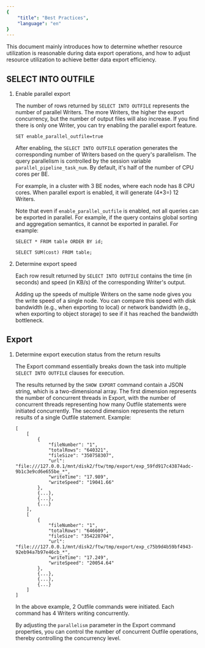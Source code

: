```yaml
---
{
    "title": "Best Practices",
    "language": "en"
}
---
```


This document mainly introduces how to determine whether resource utilization is reasonable during data export operations, and how to adjust resource utilization to achieve better data export efficiency.

## SELECT INTO OUTFILE

1. Enable parallel export

    The number of rows returned by `SELECT INTO OUTFILE` represents the number of parallel Writers. The more Writers, the higher the export concurrency, but the number of output files will also increase. If you find there is only one Writer, you can try enabling the parallel export feature.

    `SET enable_parallel_outfile=true`

    After enabling, the `SELECT INTO OUTFILE` operation generates the corresponding number of Writers based on the query's parallelism. The query parallelism is controlled by the session variable `parallel_pipeline_task_num`. By default, it's half of the number of CPU cores per BE.

    For example, in a cluster with 3 BE nodes, where each node has 8 CPU cores. When parallel export is enabled, it will generate (4*3=) 12 Writers.

    Note that even if `enable_parallel_outfile` is enabled, not all queries can be exported in parallel. For example, if the query contains global sorting and aggregation semantics, it cannot be exported in parallel. For example:

    ```
    SELECT * FROM table ORDER BY id;

    SELECT SUM(cost) FROM table;
    ```

2. Determine export speed

    Each row result returned by `SELECT INTO OUTFILE` contains the time (in seconds) and speed (in KB/s) of the corresponding Writer's output.

    Adding up the speeds of multiple Writers on the same node gives you the write speed of a single node. You can compare this speed with disk bandwidth (e.g., when exporting to local) or network bandwidth (e.g., when exporting to object storage) to see if it has reached the bandwidth bottleneck.

## Export

1. Determine export execution status from the return results

    The Export command essentially breaks down the task into multiple `SELECT INTO OUTFILE` clauses for execution.

    The results returned by the `SHOW EXPORT` command contain a JSON string, which is a two-dimensional array. The first dimension represents the number of concurrent threads in Export, with the number of concurrent threads representing how many Outfile statements were initiated concurrently. The second dimension represents the return results of a single Outfile statement. Example:

    ```
    [
        [
            {
                "fileNumber": "1",
                "totalRows": "640321",
                "fileSize": "350758307",
                "url": "file:///127.0.0.1/mnt/disk2/ftw/tmp/export/exp_59fd917c43874adc-9b1c3e9cd6e655be_*",
                "writeTime": "17.989",
                "writeSpeed": "19041.66"
            },
            {...},
            {...},
            {...}
        ],
        [
            {
                "fileNumber": "1",
                "totalRows": "646609",
                "fileSize": "354228704",
                "url": "file:///127.0.0.1/mnt/disk2/ftw/tmp/export/exp_c75b9d4b59bf4943-92eb94a7b97e46cb_*",
                "writeTime": "17.249",
                "writeSpeed": "20054.64"
            },
            {...},
            {...},
            {...}
        ]
    ]
    ```

    In the above example, 2 Outfile commands were initiated. Each command has 4 Writers writing concurrently.

    By adjusting the `parallelism` parameter in the Export command properties, you can control the number of concurrent Outfile operations, thereby controlling the concurrency level.

